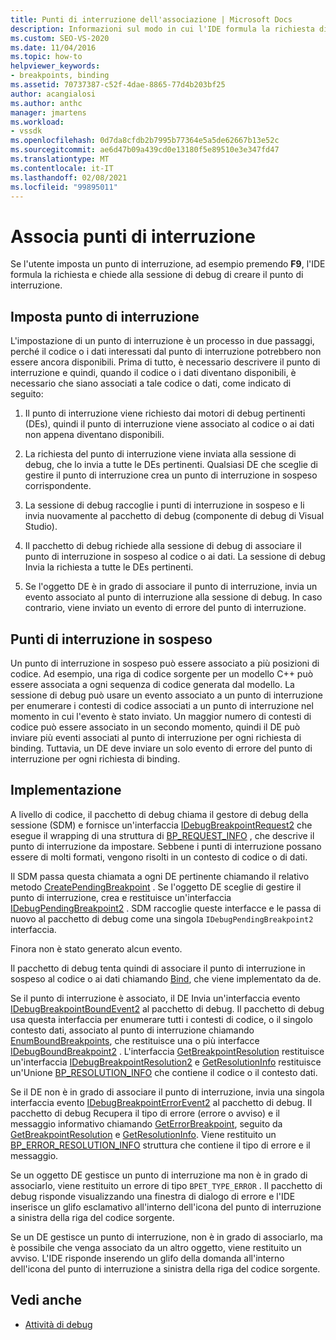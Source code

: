 ```yaml
---
title: Punti di interruzione dell'associazione | Microsoft Docs
description: Informazioni sul modo in cui l'IDE formula la richiesta di un punto di interruzione e chiede alla sessione di debug di creare il punto di interruzione quando un utente imposta un punto di interruzione.
ms.custom: SEO-VS-2020
ms.date: 11/04/2016
ms.topic: how-to
helpviewer_keywords:
- breakpoints, binding
ms.assetid: 70737387-c52f-4dae-8865-77d4b203bf25
author: acangialosi
ms.author: anthc
manager: jmartens
ms.workload:
- vssdk
ms.openlocfilehash: 0d7da8cfdb2b7995b77364e5a5de62667b13e52c
ms.sourcegitcommit: ae6d47b09a439cd0e13180f5e89510e3e347fd47
ms.translationtype: MT
ms.contentlocale: it-IT
ms.lasthandoff: 02/08/2021
ms.locfileid: "99895011"
---
```

# <a name="bind-breakpoints"></a>Associa punti di interruzione
Se l'utente imposta un punto di interruzione, ad esempio premendo **F9**, l'IDE formula la richiesta e chiede alla sessione di debug di creare il punto di interruzione.

## <a name="set-a-breakpoint"></a>Imposta punto di interruzione
 L'impostazione di un punto di interruzione è un processo in due passaggi, perché il codice o i dati interessati dal punto di interruzione potrebbero non essere ancora disponibili. Prima di tutto, è necessario descrivere il punto di interruzione e quindi, quando il codice o i dati diventano disponibili, è necessario che siano associati a tale codice o dati, come indicato di seguito:

1. Il punto di interruzione viene richiesto dai motori di debug pertinenti (DEs), quindi il punto di interruzione viene associato al codice o ai dati non appena diventano disponibili.

2. La richiesta del punto di interruzione viene inviata alla sessione di debug, che lo invia a tutte le DEs pertinenti. Qualsiasi DE che sceglie di gestire il punto di interruzione crea un punto di interruzione in sospeso corrispondente.

3. La sessione di debug raccoglie i punti di interruzione in sospeso e li invia nuovamente al pacchetto di debug (componente di debug di Visual Studio).

4. Il pacchetto di debug richiede alla sessione di debug di associare il punto di interruzione in sospeso al codice o ai dati. La sessione di debug Invia la richiesta a tutte le DEs pertinenti.

5. Se l'oggetto DE è in grado di associare il punto di interruzione, invia un evento associato al punto di interruzione alla sessione di debug. In caso contrario, viene inviato un evento di errore del punto di interruzione.

## <a name="pending-breakpoints"></a>Punti di interruzione in sospeso
 Un punto di interruzione in sospeso può essere associato a più posizioni di codice. Ad esempio, una riga di codice sorgente per un modello C++ può essere associata a ogni sequenza di codice generata dal modello. La sessione di debug può usare un evento associato a un punto di interruzione per enumerare i contesti di codice associati a un punto di interruzione nel momento in cui l'evento è stato inviato. Un maggior numero di contesti di codice può essere associato in un secondo momento, quindi il DE può inviare più eventi associati al punto di interruzione per ogni richiesta di binding. Tuttavia, un DE deve inviare un solo evento di errore del punto di interruzione per ogni richiesta di binding.

## <a name="implementation"></a>Implementazione
 A livello di codice, il pacchetto di debug chiama il gestore di debug della sessione (SDM) e fornisce un'interfaccia [IDebugBreakpointRequest2](../../extensibility/debugger/reference/idebugbreakpointrequest2.md) che esegue il wrapping di una struttura di [BP_REQUEST_INFO](../../extensibility/debugger/reference/bp-request-info.md) , che descrive il punto di interruzione da impostare. Sebbene i punti di interruzione possano essere di molti formati, vengono risolti in un contesto di codice o di dati.

 Il SDM passa questa chiamata a ogni DE pertinente chiamando il relativo metodo [CreatePendingBreakpoint](../../extensibility/debugger/reference/idebugengine2-creatependingbreakpoint.md) . Se l'oggetto DE sceglie di gestire il punto di interruzione, crea e restituisce un'interfaccia [IDebugPendingBreakpoint2](../../extensibility/debugger/reference/idebugpendingbreakpoint2.md) . SDM raccoglie queste interfacce e le passa di nuovo al pacchetto di debug come una singola `IDebugPendingBreakpoint2` interfaccia.

 Finora non è stato generato alcun evento.

 Il pacchetto di debug tenta quindi di associare il punto di interruzione in sospeso al codice o ai dati chiamando [Bind](../../extensibility/debugger/reference/idebugpendingbreakpoint2-bind.md), che viene implementato da de.

 Se il punto di interruzione è associato, il DE Invia un'interfaccia evento [IDebugBreakpointBoundEvent2](../../extensibility/debugger/reference/idebugbreakpointboundevent2.md) al pacchetto di debug. Il pacchetto di debug usa questa interfaccia per enumerare tutti i contesti di codice, o il singolo contesto dati, associato al punto di interruzione chiamando [EnumBoundBreakpoints](../../extensibility/debugger/reference/idebugbreakpointboundevent2-enumboundbreakpoints.md), che restituisce una o più interfacce [IDebugBoundBreakpoint2](../../extensibility/debugger/reference/idebugboundbreakpoint2.md) . L'interfaccia [GetBreakpointResolution](../../extensibility/debugger/reference/idebugboundbreakpoint2-getbreakpointresolution.md) restituisce un'interfaccia [IDebugBreakpointResolution2](../../extensibility/debugger/reference/idebugbreakpointresolution2.md) e [GetResolutionInfo](../../extensibility/debugger/reference/idebugbreakpointresolution2-getresolutioninfo.md) restituisce un'Unione [BP_RESOLUTION_INFO](../../extensibility/debugger/reference/bp-resolution-info.md) che contiene il codice o il contesto dati.

 Se il DE non è in grado di associare il punto di interruzione, invia una singola interfaccia evento [IDebugBreakpointErrorEvent2](../../extensibility/debugger/reference/idebugbreakpointerrorevent2.md) al pacchetto di debug. Il pacchetto di debug Recupera il tipo di errore (errore o avviso) e il messaggio informativo chiamando [GetErrorBreakpoint](../../extensibility/debugger/reference/idebugbreakpointerrorevent2-geterrorbreakpoint.md), seguito da [GetBreakpointResolution](../../extensibility/debugger/reference/idebugerrorbreakpoint2-getbreakpointresolution.md) e [GetResolutionInfo](../../extensibility/debugger/reference/idebugerrorbreakpointresolution2-getresolutioninfo.md). Viene restituito un [BP_ERROR_RESOLUTION_INFO](../../extensibility/debugger/reference/bp-error-resolution-info.md) struttura che contiene il tipo di errore e il messaggio.

 Se un oggetto DE gestisce un punto di interruzione ma non è in grado di associarlo, viene restituito un errore di tipo `BPET_TYPE_ERROR` . Il pacchetto di debug risponde visualizzando una finestra di dialogo di errore e l'IDE inserisce un glifo esclamativo all'interno dell'icona del punto di interruzione a sinistra della riga del codice sorgente.

 Se un DE gestisce un punto di interruzione, non è in grado di associarlo, ma è possibile che venga associato da un altro oggetto, viene restituito un avviso. L'IDE risponde inserendo un glifo della domanda all'interno dell'icona del punto di interruzione a sinistra della riga del codice sorgente.

## <a name="see-also"></a>Vedi anche
- [Attività di debug](../../extensibility/debugger/debugging-tasks.md)
